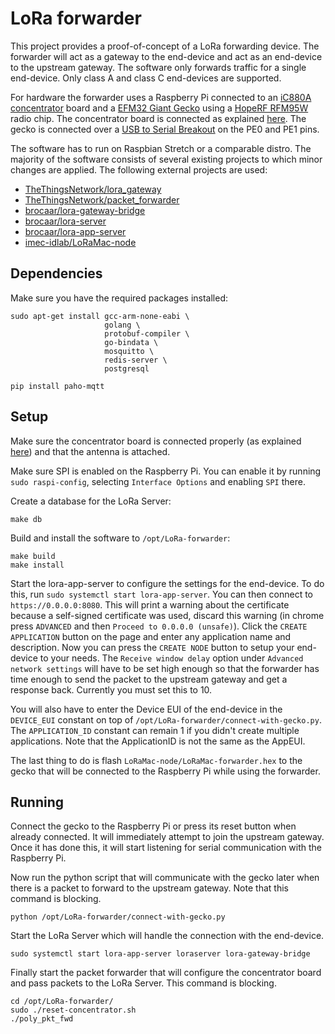 LoRa forwarder
==============

This project provides a proof-of-concept of a LoRa forwarding device. The forwarder will act as a gateway to the end-device and act as an end-device to the upstream gateway. The software only forwards traffic for a single end-device. Only class A and class C end-devices are supported.

For hardware the forwarder uses a Raspberry Pi connected to an [iC880A concentrator](https://wireless-solutions.de/products/radiomodules/ic880a.html) board and a [EFM32 Giant Gecko](http://www.silabs.com/products/mcu/32-bit/efm32-giant-gecko) using a [HopeRF RFM95W](http://www.hoperf.com/rf_transceiver/lora/RFM95W.html) radio chip. The concentrator board is connected as explained [here](https://github.com/ttn-zh/ic880a-gateway/wiki#putting-it-all-together). The gecko is connected over a [USB to Serial Breakout](https://www.sparkfun.com/products/12731) on the PE0 and PE1 pins.

The software has to run on Raspbian Stretch or a comparable distro. The majority of the software consists of several existing projects to which minor changes are applied. The following external projects are used:

- [TheThingsNetwork/lora_gateway](https://github.com/TheThingsNetwork/lora_gateway/)
- [TheThingsNetwork/packet_forwarder](https://github.com/TheThingsNetwork/packet_forwarder/)
- [brocaar/lora-gateway-bridge](https://github.com/brocaar/lora-gateway-bridge)
- [brocaar/lora-server](https://github.com/brocaar/loraserver)
- [brocaar/lora-app-server](https://github.com/brocaar/lora-app-server)
- [imec-idlab/LoRaMac-node](https://github.com/imec-idlab/LoRaMac-node)


Dependencies
------------

Make sure you have the required packages installed:
```
sudo apt-get install gcc-arm-none-eabi \
                     golang \
                     protobuf-compiler \
                     go-bindata \
                     mosquitto \
                     redis-server \
                     postgresql

pip install paho-mqtt
```


Setup
-----

Make sure the concentrator board is connected properly (as explained [here](https://github.com/ttn-zh/ic880a-gateway/wiki#putting-it-all-together)) and that the antenna is attached.

Make sure SPI is enabled on the Raspberry Pi. You can enable it by running `sudo raspi-config`, selecting `Interface Options` and enabling `SPI` there.

Create a database for the LoRa Server:
```
make db
```

Build and install the software to `/opt/LoRa-forwarder`:
```
make build
make install
```

Start the lora-app-server to configure the settings for the end-device. To do this, run `sudo systemctl start lora-app-server`. You can then connect to `https://0.0.0.0:8080`. This will print a warning about the certificate because a self-signed certificate was used, discard this warning (in chrome press `ADVANCED` and then `Proceed to 0.0.0.0 (unsafe)`). Click the `CREATE APPLICATION` button on the page and enter any application name and description. Now you can press the `CREATE NODE` button to setup your end-device to your needs. The `Receive window delay` option under `Advanced network settings` will have to be set high enough so that the forwarder has time enough to send the packet to the upstream gateway and get a response back. Currently you must set this to 10.

You will also have to enter the Device EUI of the end-device in the `DEVICE_EUI` constant on top of `/opt/LoRa-forwarder/connect-with-gecko.py`. The `APPLICATION_ID` constant can remain 1 if you didn't create multiple applications. Note that the ApplicationID is not the same as the AppEUI.

The last thing to do is flash `LoRaMac-node/LoRaMac-forwarder.hex` to the gecko that will be connected to the Raspberry Pi while using the forwarder.


Running
-------

Connect the gecko to the Raspberry Pi or press its reset button when already connected. It will immediately attempt to join the upstream gateway. Once it has done this, it will start listening for serial communication with the Raspberry Pi.

Now run the python script that will communicate with the gecko later when there is a packet to forward to the upstream gateway. Note that this command is blocking.
```
python /opt/LoRa-forwarder/connect-with-gecko.py
```

Start the LoRa Server which will handle the connection with the end-device.
```
sudo systemctl start lora-app-server loraserver lora-gateway-bridge
```

Finally start the packet forwarder that will configure the concentrator board and pass packets to the LoRa Server. This command is blocking.
```
cd /opt/LoRa-forwarder/
sudo ./reset-concentrator.sh
./poly_pkt_fwd
```
